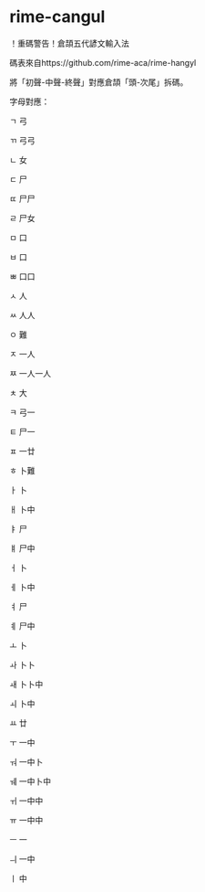 # rime-cangul

！重碼警告！倉頡五代諺文輸入法

碼表來自https://github.com/rime-aca/rime-hangyl

將「初聲-中聲-終聲」對應倉頡「頭-次尾」拆碼。

字母對應：

ㄱ	弓

ㄲ	弓弓

ㄴ	女

ㄷ	尸

ㄸ	尸尸

ㄹ	尸女

ㅁ	口

ㅂ	口

ㅃ	口口

ㅅ	人

ㅆ	人人

ㅇ	難

ㅈ	一人

ㅉ	一人一人

ㅊ	大

ㅋ	弓一

ㅌ	尸一

ㅍ	一廿

ㅎ	卜難

ㅏ	卜

ㅐ	卜中

ㅑ	尸

ㅒ	尸中

ㅓ	卜

ㅔ	卜中

ㅕ	尸

ㅖ	尸中

ㅗ	卜

ㅘ	卜卜

ㅙ	卜卜中

ㅚ	卜中

ㅛ	廿

ㅜ	一中

ㅝ	一中卜

ㅞ	一中卜中

ㅟ	一中中

ㅠ	一中中

ㅡ	一

ㅢ	一中

ㅣ	中

